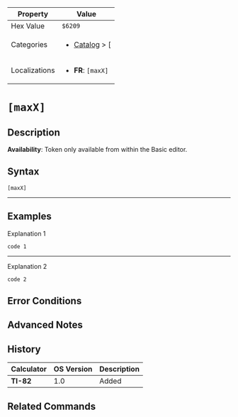| Property      | Value |
|---------------|-------|
| Hex Value     | `$6209`|
| Categories    | <ul><li>[Catalog](../categories/Catalog.md) > [[](../categories/Catalog.md#[)</li></ul> |
| Localizations | <ul><li><b>FR</b>: `[maxX]`</li></ul> |

# `[maxX]`

## Description



<b>Availability</b>: Token only available from within the Basic editor.

## Syntax
`[maxX]`

<hr>

## Examples

Explanation 1
```ti-basic
code 1
```
---
Explanation 2
```ti-basic
code 2
```

## Error Conditions


## Advanced Notes


## History
| Calculator | OS Version | Description |
|------------|------------|-------------|
| <b>TI-82</b> | 1.0 | Added

## Related Commands

    
